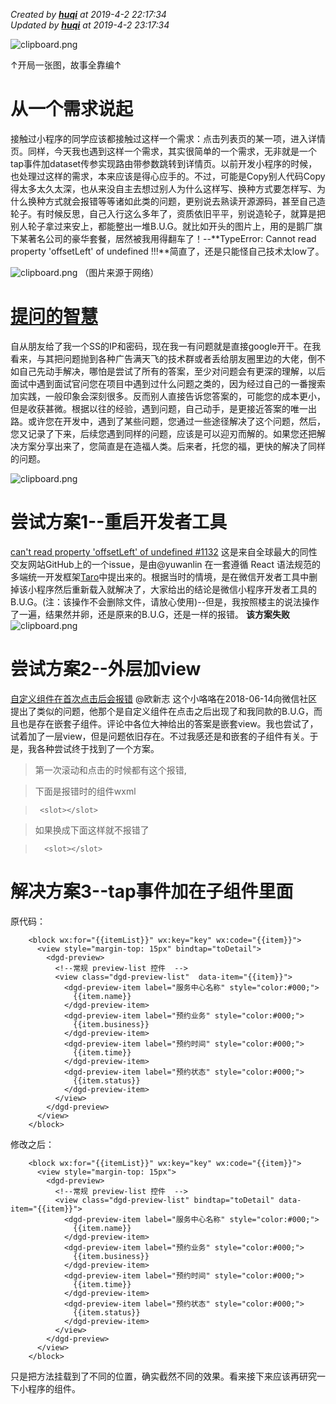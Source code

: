 
*Created by **[huqi](https://github.com/hu-qi)** at 2019-4-2 22:17:34*    
*Updated by **[huqi](https://github.com/hu-qi)** at 2019-4-2 23:17:34*

![clipboard.png](https://segmentfault.com/img/bVbqOLH?w=1526&h=818)

↑开局一张图，故事全靠编↑

# 从一个需求说起
接触过小程序的同学应该都接触过这样一个需求：点击列表页的某一项，进入详情页。同样，今天我也遇到这样一个需求，其实很简单的一个需求，无非就是一个tap事件加dataset传参实现路由带参数跳转到详情页。以前开发小程序的时候，也处理过这样的需求，本来应该是得心应手的。不过，可能是Copy别人代码Copy得太多太久太深，也从来没自主去想过别人为什么这样写、换种方式要怎样写、为什么换种方式就会报错等等诸如此类的问题，更别说去熟读开源源码，甚至自己造轮子。有时候反思，自己入行这么多年了，资质依旧平平，别说造轮子，就算是把别人轮子拿过来安上，都能整出一堆B.U.G。就比如开头的图片上，用的是鹅厂旗下某著名公司的豪华套餐，居然被我用得翻车了！--**TypeError: Cannot read property 'offsetLeft' of undefined !!!**简直了，还是只能怪自己技术太low了。

![clipboard.png](https://segmentfault.com/img/bVbqOOk?w=549&h=367)
（图片来源于网络）

# [提问的智慧](https://github.com/ryanhanwu/How-To-Ask-Questions-The-Smart-Way/blob/master/README-zh_CN.md)
自从朋友给了我一个SS的IP和密码，现在我一有问题就是直接google开干。在我看来，与其把问题抛到各种广告满天飞的技术群或者丢给朋友圈里边的大佬，倒不如自己先动手解决，哪怕是尝试了所有的答案，至少对问题会有更深的理解，以后面试中遇到面试官问您在项目中遇到过什么问题之类的，因为经过自己的一番搜索加实践，一般印象会深刻很多。反而别人直接告诉您答案的，可能您的成本更小，但是收获甚微。根据以往的经验，遇到问题，自己动手，是更接近答案的唯一出路。或许您在开发中，遇到了某些问题，您通过一些途径解决了这个问题，然后，您又记录了下来，后续您遇到同样的问题，应该是可以迎刃而解的。如果您还把解决方案分享出来了，您简直是在造福人类。后来者，托您的福，更快的解决了同样的问题。

![clipboard.png](https://segmentfault.com/img/bVbqOQu?w=954&h=397)

# 尝试方案1--重启开发者工具
[can't read property 'offsetLeft' of undefined #1132](https://github.com/NervJS/taro/issues/1132)
这是来自全球最大的同性交友网站GitHub上的一个issue，是由@yuwanlin 在一套遵循 React 语法规范的多端统一开发框架[Taro](https://github.com/NervJS/taro)中提出来的。根据当时的情境，是在微信开发者工具中删掉该小程序然后重新载入就解决了，大家给出的结论是微信小程序开发者工具的B.U.G。(注：该操作不会删除文件，请放心使用)--但是，我按照楼主的说法操作了一遍，结果然并卵，还是原来的B.U.G，还是一样的报错。
**该方案失败**
![clipboard.png](https://segmentfault.com/img/bVbqOSQ?w=1103&h=535)

# 尝试方案2--外层加view
[自定义组件在首次点击后会报错](https://developers.weixin.qq.com/community/develop/doc/0002c47de9c208f59ce6028a25b400?highLine=Cannot%2520read%2520property%2520%27offsetLeft%27%2520of%2520undefined)
@欧新志 这个小咯咯在2018-06-14向微信社区提出了类似的问题，他那个是自定义组件在点击之后出现了和我同款的B.U.G，而且也是存在嵌套子组件。评论中各位大神给出的答案是嵌套view。我也尝试了，试着加了一层view，但是问题依旧存在。不过我感还是和嵌套的子组件有关。于是，我各种尝试终于找到了一个方案。

> 第一次滚动和点击的时候都有这个报错,

> 下面是报错时的组件wxml

 >  <view class="wraper" bindtap="onClick">

 >      <slot></slot>

 >  </view>

> 如果换成下面这样就不报错了

> <view>

> <view class="wraper" bindtap="onClick">

>       <slot></slot>

>   </view>

> </view>

# 解决方案3--tap事件加在子组件里面
原代码：

```
    <block wx:for="{{itemList}}" wx:key="key" wx:code="{{item}}">
      <view style="margin-top: 15px" bindtap="toDetail">
        <dgd-preview>
          <!--常规 preview-list 控件  -->
          <view class="dgd-preview-list"  data-item="{{item}}">
            <dgd-preview-item label="服务中心名称" style="color:#000;">
              {{item.name}}
            </dgd-preview-item>
            <dgd-preview-item label="预约业务" style="color:#000;">
              {{item.business}}
            </dgd-preview-item>
            <dgd-preview-item label="预约时间" style="color:#000;">
              {{item.time}}
            </dgd-preview-item>
            <dgd-preview-item label="预约状态" style="color:#000;">
              {{item.status}}
            </dgd-preview-item>
          </view>
        </dgd-preview>
      </view>
    </block>
```

修改之后：

```
    <block wx:for="{{itemList}}" wx:key="key" wx:code="{{item}}">
      <view style="margin-top: 15px">
        <dgd-preview>
          <!--常规 preview-list 控件  -->
          <view class="dgd-preview-list" bindtap="toDetail" data-item="{{item}}">
            <dgd-preview-item label="服务中心名称" style="color:#000;">
              {{item.name}}
            </dgd-preview-item>
            <dgd-preview-item label="预约业务" style="color:#000;">
              {{item.business}}
            </dgd-preview-item>
            <dgd-preview-item label="预约时间" style="color:#000;">
              {{item.time}}
            </dgd-preview-item>
            <dgd-preview-item label="预约状态" style="color:#000;">
              {{item.status}}
            </dgd-preview-item>
          </view>
        </dgd-preview>
      </view>
    </block>
```
只是把方法挂载到了不同的位置，确实截然不同的效果。看来接下来应该再研究一下小程序的组件。